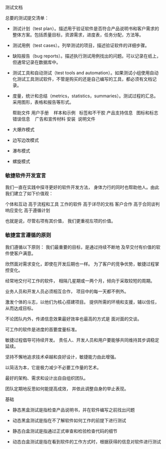 


测试文档

总要的测试提交清单：
    
*  测试计划（test plan）。描述用于验证软件是否符合产品说明书和客户需求的整体方案。包括质量目标，资源需求，进度表，任务分配，方法等。
    
* 测试用例（test cases）。列举测试的项目，描述验证软件的详细步骤。
    
*  缺陷报告（bug reports）。描述执行测试用例找出的问题。可以记录在纸上，但通常记录在数据库中。
    
*  测试工具和自动测试（test tools and automation）。如果测试小组使用自动化测试工具测试软件，不管是购买的还是自己编写的工具，都必须有文档记录。
    
*  度量，统计和总结（metrics，statistics，summaries）。测试过程的汇总。采用图形，表格和报告等形式。
     


    帮助文件    用户手册    样本和示例   标签和不干胶  产品支持信息  
    图标和标志   错误信息    广告和宣传材料 安装  说明文件


   
* 大爆炸模式 
* 边写边改模式
* 瀑布模式
* 螺旋模式
   
   


### 敏捷软件开发宣言


我们一直在实践中探寻更好的软件开发方法，
身体力行的同时也帮助他人。由此我们建立了如下价值观：

个体和互动 高于流程和工具
工作的软件 高于详尽的文档
客户合作 高于合同谈判
响应变化 高于遵循计划

也就是说，尽管右项有其价值，
我们更重视左项的价值。



### 敏捷宣言遵循的原则


我们遵循以下原则：
我们最重要的目标，是通过持续不断地
及早交付有价值的软件使客户满意。

欣然面对需求变化，即使在开发后期也一样。
为了客户的竞争优势，敏捷过程掌控变化。

经常地交付可工作的软件，
相隔几星期或一两个月，倾向于采取较短的周期。

业务人员和开发人员必须相互合作，
项目中的每一天都不例外。

激发个体的斗志，以他们为核心搭建项目。
提供所需的环境和支援，辅以信任，从而达成目标。

不论团队内外，传递信息效果最好效率也最高的方式是
面对面的交谈。

可工作的软件是进度的首要度量标准。

敏捷过程倡导可持续开发。
责任人、开发人员和用户要能够共同维持其步调稳定延续。

坚持不懈地追求技术卓越和良好设计，敏捷能力由此增强。

以简洁为本，它是极力减少不必要工作量的艺术。

最好的架构、需求和设计出自自组织团队。

团队定期地反思如何能提高成效，
并依此调整自身的举止表现。



基础 

* 静态黑盒测试是指检查产品说明书，并在软件编写之前找出问题
    
* 动态黑盒测试是指在不了解软件如何工作的前提下进行测试
    
* 静态白盒测试是指通过正式审查和检验检查代码的细节
    
* 动态白盒测试是指在看到软件的工作方式时，根据获得的信息对软件进行测试





